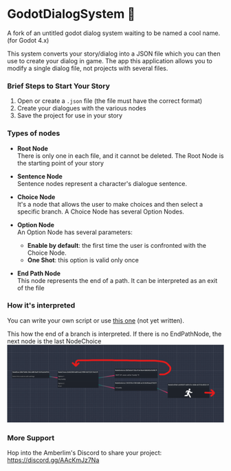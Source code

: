 # GodotDialogSystem 🦖
A fork of an untitled godot dialog system waiting to be named a cool name. (for Godot 4.x)

This system converts your story/dialog into a JSON file which you can then use to create your dialog in game.
The app this application allows you to modify a single dialog file, not projects with several files.


### Brief Steps to Start Your Story
1. Open or create a `.json` file (the file must have the correct format)
2. Create your dialogues with the various nodes
3. Save the project for use in your story


### Types of nodes
 - **Root Node**<br>
    There is only one in each file, and it cannot be deleted. The Root Node is the starting point of your story

- **Sentence Node**<br>
    Sentence nodes represent a character's dialogue sentence.

- **Choice Node**<br>
    It's a node that allows the user to make choices and then select a specific branch. A Choice Node has several Option Nodes.

- **Option Node**<br>
    An Option Node has several parameters:<br>
    - **Enable by default**: the first time the user is confronted with the Choice Node.
    - **One Shot**: this option is valid only once

- **End Path Node**<br>
    This node represents the end of a path. It can be interpreted as an exit of the file


### How it's interpreted
You can write your own script or use [this one]() (not yet written).

This how the end of a branch is interpreted.
If there is no EndPathNode, the next node is the last NodeChoice
![end_path_system](./doc/end_path.png)


### More Support
Hop into the Amberlim's Discord to share your project: https://discord.gg/AAcKmJz7Na
